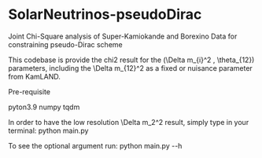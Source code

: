 # SolarNeutrinos-pseudoDirac
Joint Chi-Square analysis of Super-Kamiokande and Borexino Data for constraining pseudo-Dirac scheme


This codebase is provide the chi2 result for the (\Delta m_{i}^2 , \theta_{12}) parameters, including the \Delta m_{12}^2 as a fixed or nuisance parameter from KamLAND.

Pre-requisite

pyton3.9
numpy
tqdm


In order to have the low resolution \Delta m_2^2 result, simply type in your terminal:
python main.py

To see the optional argument run:
python main.py --h 
